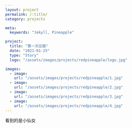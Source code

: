 ```yaml
---
layout: project
permalink: /:title/
category: projects

meta:
  keywords: "Jekyll, Pineapple"

project:
  title: "第一次见面"
  date: "2021-01-25"
  type: "Story"
  logo: "/assets/images/projects/redpineapple/logo.jpg"

images:
  - image:
    url: "/assets/images/projects/redpineapple/1.jpg"
  - image:
    url: "/assets/images/projects/redpineapple/2.jpg"
  - image:
    url: "/assets/images/projects/redpineapple/3.jpg"
  - image:
    url: "/assets/images/projects/redpineapple/4.jpg"
---
```

<p>看到的是小仙女</p>
